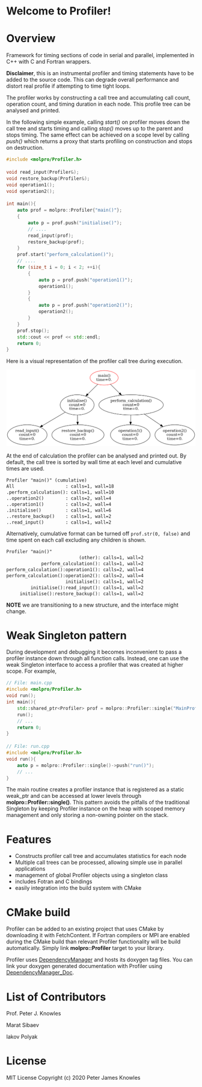 Welcome to Profiler!
====================

# Overview

Framework for timing sections of code in serial and parallel, implemented in C++ with C and Fortran wrappers.

**Disclaimer**, this is an instrumental profiler and timing statements have to be added to the source code.
This can degrade overall performance and distort real profile if attempting to time tight loops.

The profiler works by constructing a call tree and accumulating call count, operation count, and timing
duration in each node. This profile tree can be analysed and printed.

In the following simple example, calling *start()* on profiler moves down the call tree and starts timing and calling
*stop()* moves up to the parent and stops timing. 
The same effect can be achieved on a scope level by calling *push()* which returns a proxy that starts profiling
on construction and stops on destruction.
```cpp
#include <molpro/Profiler.h>

void read_input(Profiler&);
void restore_backup(Profiler&);
void operation1();
void operation2();

int main(){
    auto prof = molpro::Profiler{"main()"};
    {
        auto p = prof.push("initialise()");
        // ....
        read_input(prof);
        restore_backup(prof);
    }
    prof.start("perform_calculation()");
    // ....
    for (size_t i = 0; i < 2; ++i){
        {
            auto p = prof.push("operation1()");
            operation1();
        }
        {
            auto p = prof.push("operation2()");
            operation2();
        }
    }
    prof.stop();
    std::cout << prof << std::endl;
    return 0;
}
```

Here is a visual representation of the profiler call tree during execution.

![Visualisation of profiler call tree](doc/profiler.gif)

At the end of calculation the profiler can be analysed and printed out.
By default, the call tree is sorted by wall time at each level and cumulative times are used.
```
Profiler "main()" (cumulative)
All                   : calls=1, wall=18
.perform_calculation(): calls=1, wall=10
..operation2()        : calls=2, wall=4
..operation1()        : calls=2, wall=4
.initialise()         : calls=1, wall=6
..restore_backup()    : calls=1, wall=2
..read_input()        : calls=1, wall=2
```

Alternatively, cumulative format can be turned off ``prof.str(0, false)`` and time spent on each
call excluding any children is shown.
```
Profiler "main()"
                           (other): calls=1, wall=2
             perform_calculation(): calls=1, wall=2
perform_calculation():operation1(): calls=2, wall=4
perform_calculation():operation2(): calls=2, wall=4
                      initialise(): calls=1, wall=2
         initialise():read_input(): calls=1, wall=2
     initialise():restore_backup(): calls=1, wall=2
```

**NOTE** we are transitioning to a new structure, and the interface might change.

# Weak Singleton pattern
During development and debugging it becomes inconvenient to pass a profiler instance down through all function calls.
Instead, one can use the weak Singleton interface to access a profiler that was created at higher scope. 
For example,
  
```cpp
// File: main.cpp
#include <molpro/Profiler.h>
void run();
int main(){
    std::shared_ptr<Profiler> prof = molpro::Profiler::single("MainProfiler");
    run();
    // ...
    return 0;
}

// File: run.cpp
#include <molpro/Profiler.h>
void run(){
    auto p = molpro::Profiler::single()->push("run()");
    // ...
}
```

The main routine creates a profiler instance that is registered as a static weak_ptr and can be accessed
at lower levels through **molpro::Profiler::single()**.
This pattern avoids the pitfalls of the traditional Singleton by keeping Profiler instance on the heap
with scoped memory management and only storing a non-owning pointer on the stack.


# Features
  * Constructs profiler call tree and accumulates statistics for each node
  * Multiple call trees can be processed, allowing simple use in parallel applications
  * management of global Profiler objects using a singleton class
  * includes Fotran and C bindings
  * easily integration into the build system with CMake
  
# CMake build
  Profiler can be added to an existing project that uses CMake by downloading it with FetchContent.
  If Fortran compilers or MPI are enabled during the CMake build than relevant Profiler functionality will be
  build automatically.
  Simply link **molpro::Profiler** target to your library.
  
  Profiler uses [DependencyManager](https://gitlab.com/dependencymanager/dependency-manager)
  and hosts its doxygen tag files. 
  You can link your doxygen generated documentation with Profiler using 
  [DependencyManager_Doc](https://dependencymanager.gitlab.io/dependency-manager/dependency_manager_docs.html).

# List of Contributors

Prof. Peter J. Knowles

Marat Sibaev

Iakov Polyak

# License

MIT License
Copyright (c) 2020 Peter James Knowles
